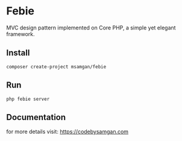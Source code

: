 # Febie
MVC design pattern implemented on Core PHP, a simple yet elegant framework.

## Install

```
composer create-project msamgan/febie
```

## Run
```php febie server```

## Documentation
for more details visit: https://codebysamgan.com
